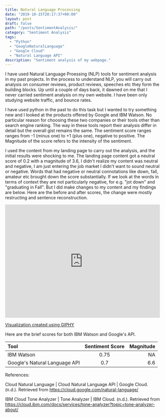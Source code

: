 ```yaml
---
title: Natural Language Processing
date: "2019-10-15T20:17:37+00:00"
layout: post
draft: false
path: "/posts/SentimentAnalysis/"
category: "Sentiment Analysis"
tags:
  - "Python"
  - "GoogleNaturalLanguage"
  - "Google Cloud"
  - "Natural Language API"
description: "Sentiment analysis of my webpage."
---
```


I have used Natural Language Proessing (NLP) tools for sentiment analysis in my past projects. In the process to understand NLP, you will carry out analysis on consumer reviews, product reviews, speeches etc they form the building blocks. Up until a couple of days back, it dawned on me that I never carried sentiment analysis on my own website. I have been only studying website traffic, and bounce rates. 

I have used python in the past to do this task but I wanted to try something new and I looked at the products offered by Google and IBM Watson. No particular reason for choosing these two companies or their tools other than search engine ranking. The way in these tools report their analysis differ in detail but the overall gist remains the same. The sentiment score ranges ranges from -1 (minus one) to +1 (plus one), negative to positive. The Magnitude of the score refers to the intensity of the sentiment. 

I used the content from my landing page to carry out the analysis, and the initial results were shocking to me. The landing page content got a neutral score of 0.2 with a magnitude of 3.6, I didn't realize my content was neutral and negative, I am just entering the job market I didn't want to sound neutral or negative. Words that had negative or neutral connotations like down, fall, amateur etc brought down the score substantially. If we look at the words in terms of context they are not particularly negative, for e.g. "jot down" and "graduating in Fall". But I did make changes to my content and my findings are below. Here are the before and after scores, the change were mostly restructing and sentence reconstruction.


<div style="width:100%;height:0;padding-bottom:73%;position:relative;"><iframe src="https://giphy.com/embed/UWaunbOKkwwZILAYda" width="100%" height="100%" style="position:absolute" frameBorder="0" class="giphy-embed" allowFullScreen></iframe></div><p><a href="https://giphy.com/gifs/UWaunbOKkwwZILAYda">Visualization created using GIPHY</a></p>


Here are the brief scores for both IBM Watson and Google's API.


| Tool     						  | Sentiment Score | Magnitude     |
| :---        					  |    :----:   	|          ---: |
| IBM Watson  					  | 0.75   			| NA   			|
| Google's Natural Language API   | 0.7        		| 6.6     		|




References:

Cloud Natural Language  |  Cloud Natural Language API  |  Google Cloud. (n.d.). Retrieved from https://cloud.google.com/natural-language/

IBM Cloud Tone Analyzer | Tone Analyzer | IBM Cloud. (n.d.). Retrieved from https://cloud.ibm.com/docs/services/tone-analyzer?topic=tone-analyzer-about/ 